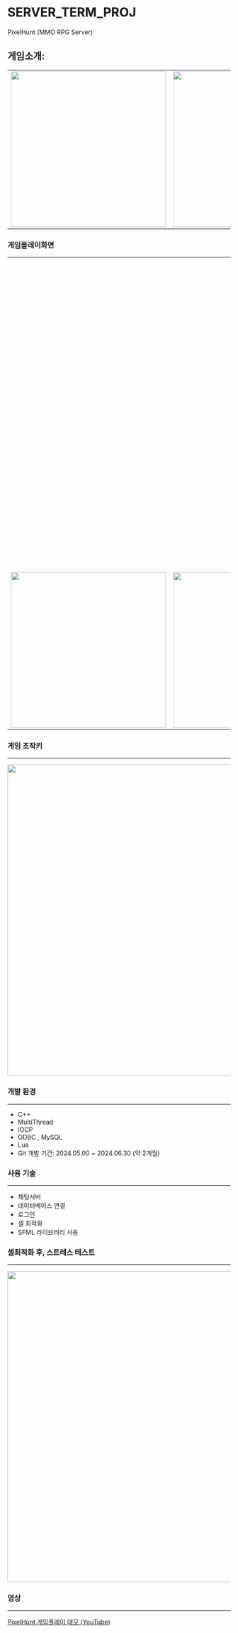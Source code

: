 # SERVER_TERM_PROJ
 PixelHunt (MMO RPG Server)
 
## 게임소개: 

<table>
  <tr>
    <td><img src="https://github.com/user-attachments/assets/dc54be3d-cd9c-4002-afb8-535ab5a88adf" width="350"/></td>
    <td><img src="https://github.com/user-attachments/assets/701f74ff-0030-435d-abc1-c178126850df" width="350"/></td>
  </tr>
</table>

### 게임플레이화면
<table>
  <tr>
    <td colspan="2" align="center">
    <td><img src="https://github.com/user-attachments/assets/5d8f1c1e-c1e2-46f2-8825-e961c6f3bf8a" width="700"/></td>
    </td>
  </tr>
  <tr>
    <td><img src="https://github.com/user-attachments/assets/0d1c51f2-36e5-4bfe-b15b-91e5af674ae5" width="350"/></td>
    <td><img src="https://github.com/user-attachments/assets/d322794f-dcd6-4595-8233-4702a1ad8c40" width="350"/></td>
  </tr>
</table>


### 게임 조작키
-----------------------------------------------------------------------------------------------------------------------------------------------------------------------------------
   <td><img src="https://github.com/user-attachments/assets/d8a20d10-3525-49d0-b8d6-f94f53575dc1" width="700"/></td>
   
### 개발 환경
-----------------------------------------------------------------------------------------------------------------------------------------------------------------------------------
- C++
- MultiThread
- IOCP
- ODBC , MySQL
- Lua
- Git
개발 기간: 2024.05.00 ~ 2024.06.30 (약 2개월)

### 사용 기술
-----------------------------------------------------------------------------------------------------------------------------------------------------------------------------------
- 채팅서버 
- 데이터베이스 연결
- 로그인
- 셀 최적화
- SFML 라이브러리 사용

### 셀최적화 후, 스트레스 테스트
-----------------------------------------------------------------------------------------------------------------------------------------------------------------------------------
 <td><img src="https://github.com/user-attachments/assets/ff72b93b-48e0-4132-83ce-3ae38edf0459" width="700"/></td>
 
### 영상
--------------------------------------------------------------------------------------------------------------------------------------------------------------------------------
[PixelHunt 게임플레이 데모 (YouTube)](https://www.youtube.com/watch?v=OwdZjZN88_g)
